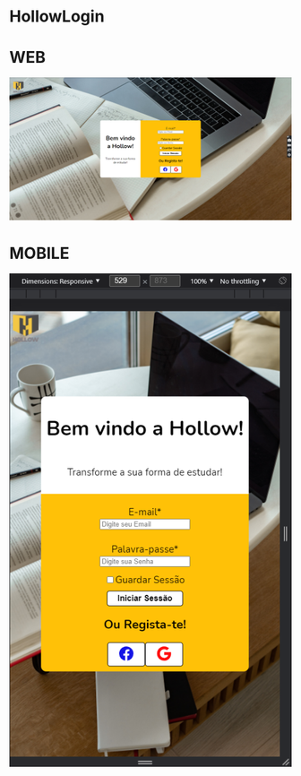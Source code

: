 # HollowLogin
# WEB 
![This is an image](https://github.com/Nhed1/HollowLogin/blob/main/images/web.png?raw=true)
# MOBILE 
![This is an image](https://github.com/Nhed1/HollowLogin/blob/main/images/mobile.png?raw=true)
